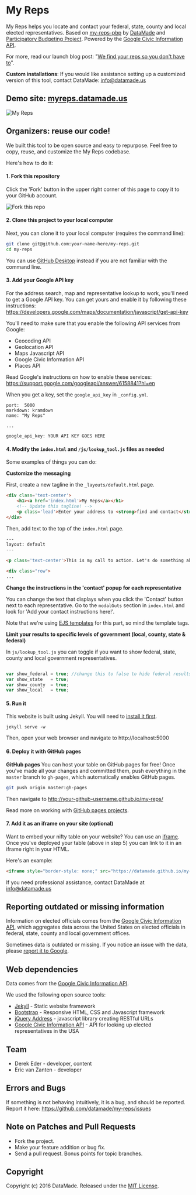 # My Reps

My Reps helps you locate and contact your federal, state, county and local elected representatives. Based on [my-reps-pbp](https://github.com/datamade/my-reps-pbp) by [DataMade](https://datamade.us/) and [Participatory Budgeting Project](http://participatorybudgeting.org/). Powered by the [Google Civic Information API](https://developers.google.com/civic-information/).

For more, read our launch blog post: "[We find your reps so you don't have to](https://datamade.us/blog/we-find-your-reps-so-you-dont-have-to)".

**Custom installations**: If you would like assistance setting up a customized version of this tool, contact DataMade: info@datamade.us

## Demo site: [myreps.datamade.us](http://myreps.datamade.us)

![My Reps](https://datamade.us/images/blog/2016-07-26-we-find-your-reps-so-you-dont-have-to/img1.jpg)

## Organizers: reuse our code!

We built this tool to be open source and easy to repurpose. Feel free to copy, reuse, and customize the My Reps codebase.

Here's how to do it:

#### 1. Fork this repository

Click the 'Fork' button in the upper right corner of this page to copy it to your GitHub account.

![Fork this repo](https://help.github.com/assets/images/help/repository/fork_button.jpg)

#### 2. Clone this project to your local computer

Next, you can clone it to your local computer (requires the command line):
``` bash
git clone git@github.com:your-name-here/my-reps.git
cd my-reps
```

You can use [GitHub Desktop](https://desktop.github.com/) instead if you are not familiar with the command line.

#### 3. Add your Google API key

For the address search, map and representative lookup to work, you'll need to get a Google API key. You can get yours and enable it by following these instructions: https://developers.google.com/maps/documentation/javascript/get-api-key

You'll need to make sure that you enable the following API services from Google:

* Geocoding API
* Geolocation API
* Maps Javascript API
* Google Civic Information API
* Places API

Read Google's instructions on how to enable these services: https://support.google.com/googleapi/answer/6158841?hl=en

When you get a key, set the `google_api_key` in `_config.yml`.

```
port:  5000
markdown: kramdown
name: "My Reps"

...

google_api_key: YOUR API KEY GOES HERE
```

#### 4. Modify the `index.html` and `/js/lookup_tool.js` files as needed

Some examples of things you can do:

**Customize the messaging**

First, create a new tagline in the `_layouts/default.html` page.

```html
<div class='text-center'>
    <h1><a href='index.html'>My Reps</a></h1>
    <!-- Update this tagline! -->
    <p class='lead'>Enter your address to <strong>find and contact</strong> your federal, state, county and local elected representatives</p>
</div>
```

Then, add text to the top of the `index.html` page.

```html
---
layout: default
---

<p class='text-center'>This is my call to action. Let's do something about it!</p>

<div class="row">
...

```

**Change the instructions in the 'contact' popup for each representative**

You can change the text that displays when you click the 'Contact' button next to each representative. Go to the `modalGuts` section in `index.html` and look for 'Add your contact instructions here!'.

Note that we're using [EJS templates](http://www.embeddedjs.com/) for this part, so mind the template tags.

**Limit your results to specific levels of government (local, county, state & federal)**

In `js/lookup_tool.js` you can toggle if you want to show federal, state, county and local government representatives.

```javascript

var show_federal = true; //change this to false to hide federal results
var show_state   = true;
var show_county  = true;
var show_local   = true;

```

#### 5. Run it

This website is built using Jekyll. You will need to [install it first](http://jekyllrb.com/docs/installation/).

```console
jekyll serve -w
```

Then, open your web browser and navigate to http://localhost:5000

#### 6. Deploy it with GitHub pages

**GitHub pages** You can host your table on GitHub pages for free! Once you've made all your changes and committed them, push everything in the `master` branch to `gh-pages`, which automatically enables GitHub pages.
```bash
git push origin master:gh-pages
```

Then navigate to http://your-github-username.github.io/my-reps/

Read more on working with [GitHub pages projects](https://help.github.com/articles/user-organization-and-project-pages/#project-pages).

#### 7. Add it as an iframe on your site (optional)

Want to embed your nifty table on your website? You can use an [iframe](http://www.w3schools.com/tags/tag_iframe.asp). Once you've deployed your table (above in step 5) you can link to it in an iframe right in your HTML.

Here's an example:

```html
<iframe style="border-style: none;" src="https://datamade.github.io/my-reps/" height="950" width="600"></iframe>
```

If you need professional assistance, contact DataMade at info@datamade.us

## Reporting outdated or missing information

Information on elected officials comes from the [Google Civic Information API](https://developers.google.com/civic-information/), which aggregates data across the United States on elected officials in federal, state, county and local government offices.

Sometimes data is outdated or missing. If you notice an issue with the data, please [report it to Google](https://docs.google.com/forms/d/e/1FAIpQLScFpFTOkTpm0YoerLLprY_ySS9PRXLsu27SM01hebHqkefW2Q/viewform).

## Web dependencies

Data comes from the [Google Civic Information API](https://developers.google.com/civic-information/).

We used the following open source tools:

* [Jekyll](http://jekyllrb.com/docs/installation/) - Static website framework
* [Bootstrap](http://getbootstrap.com/) - Responsive HTML, CSS and Javascript framework
* [jQuery Address](https://github.com/asual/jquery-address) - javascript library creating RESTful URLs
* [Google Civic Information API](https://developers.google.com/civic-information/) - API for looking up elected representatives in the USA

## Team

* Derek Eder - developer, content
* Eric van Zanten - developer

## Errors and Bugs

If something is not behaving intuitively, it is a bug, and should be reported.
Report it here: https://github.com/datamade/my-reps/issues

## Note on Patches and Pull Requests

* Fork the project.
* Make your feature addition or bug fix.
* Send a pull request. Bonus points for topic branches.

## Copyright

Copyright (c) 2016 DataMade. Released under the [MIT License](https://github.com/datamade/my-reps/blob/master/LICENSE).
